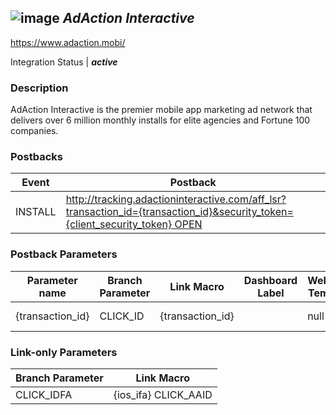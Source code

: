 ## ![image](https://cdn.branch.io/branch-assets/ad-partner-manager/aai_logo_med_trans_black-1509989746768.png)	***AdAction Interactive***
https://www.adaction.mobi/

Integration Status |  ***active***

###  Description
AdAction Interactive is the premier mobile app marketing ad network that delivers over 6 million monthly installs for elite agencies and Fortune 100 companies.

### Postbacks
Event | Postback
--- | ---
INSTALL | http://tracking.adactioninteractive.com/aff_lsr?transaction_id={transaction_id}&security_token={client_security_token} OPEN | http://tracking.adactioninteractive.com/aff_goal?a=lsr&goal_id={goal_id}&transaction_id={event_id}&security_token={client_security_token} PURCHASE | http://tracking.adactioninteractive.com/aff_goal?a=lsr&goal_id={goal_id}&transaction_id={event_id}&security_token={client_security_token} custom_event | http://tracking.adactioninteractive.com/aff_goal?a=lsr&goal_id={goal_id}&transaction_id={event_id}&security_token={client_security_token}

### Postback Parameters
Parameter name | Branch Parameter | Link Macro | Dashboard Label | Webhook Template | Required | Description
--- | --- | --- | --- | --- | --- | --- 
{transaction_id} | CLICK_ID | {transaction_id} |  | null | false | null {client_security_token} | ACCOUNT_CREDENTIAL |  | Client Security Token |  | false |  {goal_id} | GOAL_ID |  |  |  | false |  {event_id} | EVENT_ID |  |  |  | false | 

### Link-only Parameters
Branch Parameter | Link Macro
--- | ---
CLICK_IDFA | {ios_ifa} CLICK_AAID | {android_id} PLACEMENT | {source} SECONDARY_PUBLISHER | {affiliate_id} ANDROID_ID | {google_aid} CREATIVE_NAME | {aff_sub5}



